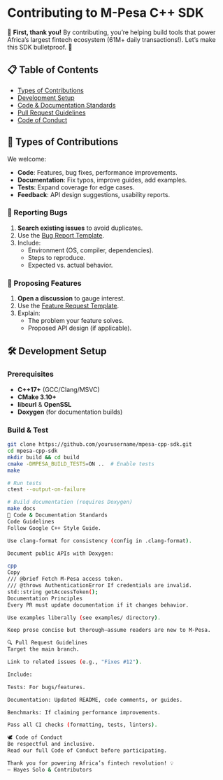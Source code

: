 # Contributing to M-Pesa C++ SDK

🌟 **First, thank you!** By contributing, you’re helping build tools that power Africa’s largest fintech ecosystem (61M+ daily transactions!). Let’s make this SDK bulletproof. 🚀

## 📋 Table of Contents
- [Types of Contributions](#-types-of-contributions)
- [Development Setup](#-development-setup)
- [Code & Documentation Standards](#-code--documentation-standards)
- [Pull Request Guidelines](#-pull-request-guidelines)
- [Code of Conduct](#-code-of-conduct)

## 🌟 Types of Contributions
We welcome:
- **Code**: Features, bug fixes, performance improvements.
- **Documentation**: Fix typos, improve guides, add examples.
- **Tests**: Expand coverage for edge cases.
- **Feedback**: API design suggestions, usability reports.

### 🐛 Reporting Bugs
1. **Search existing issues** to avoid duplicates.
2. Use the [Bug Report Template](.github/ISSUE_TEMPLATE/bug_report.md).
3. Include:
   - Environment (OS, compiler, dependencies).
   - Steps to reproduce.
   - Expected vs. actual behavior.

### 🚀 Proposing Features
1. **Open a discussion** to gauge interest.
2. Use the [Feature Request Template](.github/ISSUE_TEMPLATE/feature_request.md).
3. Explain:
   - The problem your feature solves.
   - Proposed API design (if applicable).

## 🛠 Development Setup

### Prerequisites
- **C++17+** (GCC/Clang/MSVC)
- **CMake 3.10+**
- **libcurl** & **OpenSSL**
- **Doxygen** (for documentation builds)

### Build & Test
```bash
git clone https://github.com/yourusername/mpesa-cpp-sdk.git
cd mpesa-cpp-sdk
mkdir build && cd build
cmake -DMPESA_BUILD_TESTS=ON ..  # Enable tests
make

# Run tests
ctest --output-on-failure

# Build documentation (requires Doxygen)
make docs
📜 Code & Documentation Standards
Code Guidelines
Follow Google C++ Style Guide.

Use clang-format for consistency (config in .clang-format).

Document public APIs with Doxygen:

cpp
Copy
/// @brief Fetch M-Pesa access token.
/// @throws AuthenticationError If credentials are invalid.
std::string getAccessToken();
Documentation Principles
Every PR must update documentation if it changes behavior.

Use examples liberally (see examples/ directory).

Keep prose concise but thorough—assume readers are new to M-Pesa.

🔍 Pull Request Guidelines
Target the main branch.

Link to related issues (e.g., "Fixes #12").

Include:

Tests: For bugs/features.

Documentation: Updated README, code comments, or guides.

Benchmarks: If claiming performance improvements.

Pass all CI checks (formatting, tests, linters).

🕊 Code of Conduct
Be respectful and inclusive.
Read our full Code of Conduct before participating.

Thank you for powering Africa’s fintech revolution! 💡
– Hayes Solo & Contributors